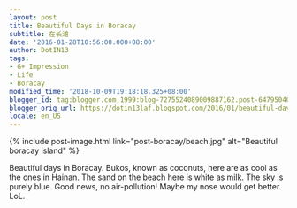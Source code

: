 ```yaml
---
layout: post
title: Beautiful Days in Boracay
subtitle: 在长滩
date: '2016-01-28T10:56:00.000+08:00'
author: DotIN13
tags:
- G+ Impression
- Life
- Boracay
modified_time: '2018-10-09T19:18:18.325+08:00'
blogger_id: tag:blogger.com,1999:blog-7275524089009887162.post-6479504025567123844
blogger_orig_url: https://dotin13laf.blogspot.com/2016/01/beautiful-days-in-boracay.html
locale: en_US
---
```


{% include post-image.html link="post-boracay/beach.jpg" alt="Beautiful boracay island" %}
<p>Beautiful days in Boracay. Bukos, known as coconuts, here are as cool as the ones in
    Hainan. The sand on the beach here is white as milk. The sky is purely blue. Good news, no air-pollution! Maybe my
    nose would get better. LoL.</p>